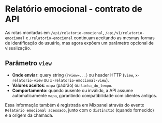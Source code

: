 # Relatório emocional - contrato de API

As rotas montadas em `/api/relatorio-emocional`, `/api/v1/relatorio-emocional` e `/relatorio-emocional` continuam aceitando as mesmas formas de identificação do usuário, mas agora expõem um parâmetro opcional de visualização.

## Parâmetro `view`

- **Onde enviar**: query string (`?view=...`) ou header HTTP (`view`, `x-relatorio-view` ou `x-relatorio-emocional-view`).
- **Valores aceitos**: `mapa` (padrão) ou `linha_do_tempo`.
- **Comportamento**: quando ausente ou inválido, a API assume automaticamente `mapa`, garantindo compatibilidade com clientes antigos.

Essa informação também é registrada em Mixpanel através do evento `Relatório emocional acessado`, junto com o `distinctId` (quando fornecido) e a origem da chamada.
